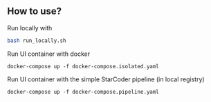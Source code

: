 
## How to use?

Run locally with

```bash
bash run_locally.sh
```


Run UI container with docker

```
docker-compose up -f docker-compose.isolated.yaml
```

Run UI container with the simple StarCoder pipeline (in local registry)

```
docker-compose up -f docker-compose.pipeline.yaml
```